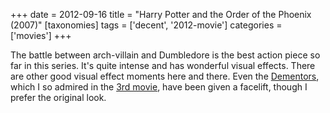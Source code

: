 +++
date = 2012-09-16
title = "Harry Potter and the Order of the Phoenix (2007)"
[taxonomies]
tags = ['decent', '2012-movie']
categories = ['movies']
+++

The battle between arch-villain and Dumbledore is the best action piece
so far in this series. It's quite intense and has wonderful visual
effects. There are other good visual effect moments here and there. Even
the [Dementors], which I so admired in the [3rd movie], have been given
a facelift, though I prefer the original look.

  [Dementors]: http://en.wikipedia.org/wiki/Dementors
  [3rd movie]: @/harry-potter-and-the-prisoner-of-azkaban-2004.md
